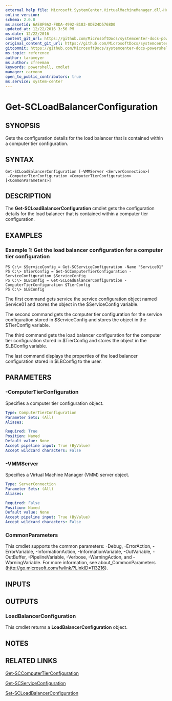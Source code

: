 ```yaml
---
external help file: Microsoft.SystemCenter.VirtualMachineManager.dll-Help.xml
online version: 
schema: 2.0.0
ms.assetid: 6AE8F9A2-F8DA-4992-B183-0DE24D5768D0
updated_at: 12/22/2016 3:56 PM
ms.date: 12/22/2016
content_git_url: https://github.com/MicrosoftDocs/systemcenter-docs-powershell/blob/live/systemcenter-cmdlets/SystemCenter2016/VirtualMachineManager/vlatest/Get-SCLoadBalancerConfiguration.md
original_content_git_url: https://github.com/MicrosoftDocs/systemcenter-docs-powershell/blob/live/systemcenter-cmdlets/SystemCenter2016/VirtualMachineManager/vlatest/Get-SCLoadBalancerConfiguration.md
gitcommit: https://github.com/MicrosoftDocs/systemcenter-docs-powershell/blob/96e5647587661652225fbdd2c797cd4d59d542bc/systemcenter-cmdlets/SystemCenter2016/VirtualMachineManager/vlatest/Get-SCLoadBalancerConfiguration.md
ms.topic: reference
author: tarameyer
ms.author: cfreeman
keywords: powershell, cmdlet
manager: carmonm
open_to_public_contributors: true
ms.service: system-center
---
```


# Get-SCLoadBalancerConfiguration

## SYNOPSIS
Gets the configuration details for the load balancer that is contained within a computer tier configuration.

## SYNTAX

```
Get-SCLoadBalancerConfiguration [-VMMServer <ServerConnection>]
 -ComputerTierConfiguration <ComputerTierConfiguration> [<CommonParameters>]
```

## DESCRIPTION
The **Get-SCLoadBalancerConfiguration** cmdlet gets the configuration details for the load balancer that is contained within a computer tier configuration.

## EXAMPLES

### Example 1: Get the load balancer configuration for a computer tier configuration
```
PS C:\> $ServiceConfig = Get-SCServiceConfiguration -Name "Service01"
PS C:\> $TierConfig = Get-SCComputerTierConfiguration -ServiceConfiguration $ServiceConfig
PS C:\> $LBConfig = Get-SCLoadBalancerConfiguration -ComputerTierConfiguration $TierConfig
PS C:\> $LBConfig
```

The first command gets service the service configuration object named Service01 and stores the object in the $ServiceConfig variable.

The second command gets the computer tier configuration for the service configuration stored in $ServiceConfig and stores the object in the $TierConfig variable.

The third command gets the load balancer configuration for the computer tier configuration stored in $TierConfig and stores the object in the $LBConfig variable.

The last command displays the properties of the load balancer configuration stored in $LBConfig to the user.

## PARAMETERS

### -ComputerTierConfiguration
Specifies a computer tier configuration object.

```yaml
Type: ComputerTierConfiguration
Parameter Sets: (All)
Aliases: 

Required: True
Position: Named
Default value: None
Accept pipeline input: True (ByValue)
Accept wildcard characters: False
```

### -VMMServer
Specifies a Virtual Machine Manager (VMM) server object.

```yaml
Type: ServerConnection
Parameter Sets: (All)
Aliases: 

Required: False
Position: Named
Default value: None
Accept pipeline input: True (ByValue)
Accept wildcard characters: False
```

### CommonParameters
This cmdlet supports the common parameters: -Debug, -ErrorAction, -ErrorVariable, -InformationAction, -InformationVariable, -OutVariable, -OutBuffer, -PipelineVariable, -Verbose, -WarningAction, and -WarningVariable. For more information, see about_CommonParameters (http://go.microsoft.com/fwlink/?LinkID=113216).

## INPUTS

## OUTPUTS

### LoadBalancerConfiguration
This cmdlet returns a **LoadBalancerConfiguration** object.

## NOTES

## RELATED LINKS

[Get-SCComputerTierConfiguration](xref:SystemCenter2016/VirtualMachineManager/vlatest/Get-SCComputerTierConfiguration.md)

[Get-SCServiceConfiguration](xref:SystemCenter2016/VirtualMachineManager/vlatest/Get-SCServiceConfiguration.md)

[Set-SCLoadBalancerConfiguration](xref:SystemCenter2016/VirtualMachineManager/vlatest/Set-SCLoadBalancerConfiguration.md)

